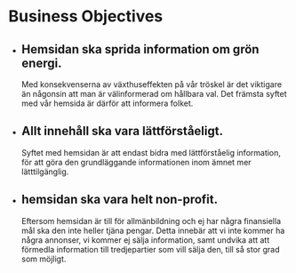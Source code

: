 # **Business Objectives**

* ##  **Hemsidan ska sprida information om grön energi.**
   Med konsekvenserna av växthuseffekten på vår tröskel är det viktigare än någonsin att man är välinformerad om hållbara val. Det främsta syftet med vår hemsida är därför att informera folket.

* ## **Allt innehåll ska vara lättförståeligt.**
    Syftet med hemsidan är att endast bidra med lättförståelig information, för att göra den grundläggande informationen inom ämnet mer lätttilgänglig. 

* ## **hemsidan ska vara helt non-profit.**
    Eftersom hemsidan är till för allmänbildning och ej har några finansiella mål ska den inte heller tjäna pengar. Detta innebär att vi inte kommer ha några annonser, vi kommer ej sälja information, samt undvika att att förmedla information till tredjepartier som vill sälja den, till så stor grad som möjligt.
